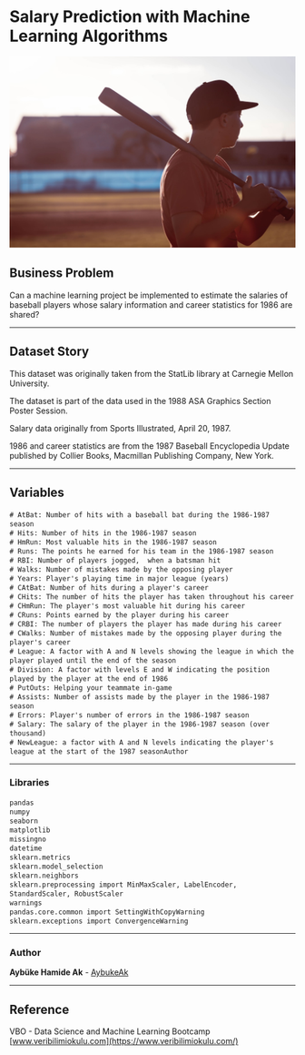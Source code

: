 # Salary Prediction with Machine Learning Algorithms

![pexels-tim-eiden-1374370 (1)](images/pexels-tim-eiden-1374370%20(1)-16362978468772.jpg)

## Business Problem

Can a machine learning project be implemented to estimate the salaries of baseball players whose salary information and career statistics for 1986 are shared?

---

## Dataset Story

This dataset was originally taken from the StatLib library at Carnegie Mellon University.

The dataset is part of the data used in the 1988 ASA Graphics Section Poster Session.

Salary data originally from Sports Illustrated, April 20, 1987.

1986 and career statistics are from the 1987 Baseball Encyclopedia Update published by Collier Books, Macmillan Publishing Company, New York.

---

## Variables

```
# AtBat: Number of hits with a baseball bat during the 1986-1987 season
# Hits: Number of hits in the 1986-1987 season
# HmRun: Most valuable hits in the 1986-1987 season
# Runs: The points he earned for his team in the 1986-1987 season
# RBI: Number of players jogged,  when a batsman hit
# Walks: Number of mistakes made by the opposing player
# Years: Player's playing time in major league (years)
# CAtBat: Number of hits during a player's career
# CHits: The number of hits the player has taken throughout his career
# CHmRun: The player's most valuable hit during his career
# CRuns: Points earned by the player during his career
# CRBI: The number of players the player has made during his career
# CWalks: Number of mistakes made by the opposing player during the player's career
# League: A factor with A and N levels showing the league in which the player played until the end of the season
# Division: A factor with levels E and W indicating the position played by the player at the end of 1986
# PutOuts: Helping your teammate in-game
# Assists: Number of assists made by the player in the 1986-1987 season
# Errors: Player's number of errors in the 1986-1987 season
# Salary: The salary of the player in the 1986-1987 season (over thousand)
# NewLeague: a factor with A and N levels indicating the player's league at the start of the 1987 seasonAuthor
```

---

### Libraries

```
pandas
numpy
seaborn
matplotlib 
missingno 
datetime 
sklearn.metrics
sklearn.model_selection 
sklearn.neighbors 
sklearn.preprocessing import MinMaxScaler, LabelEncoder, StandardScaler, RobustScaler
warnings
pandas.core.common import SettingWithCopyWarning
sklearn.exceptions import ConvergenceWarning
```

---

### Author

**Aybüke Hamide Ak** - [AybukeAk](https://github.com/AybukeAk)

---

## Reference

VBO - Data Science and Machine Learning Bootcamp
[www.veribilimiokulu.com](https://www.veribilimiokulu.com/)



